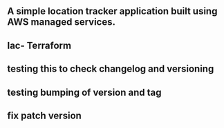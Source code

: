 ## A simple location tracker application built using AWS managed services.
## Iac- Terraform
## testing this to check changelog and versioning
## testing bumping of version and tag
## fix patch version